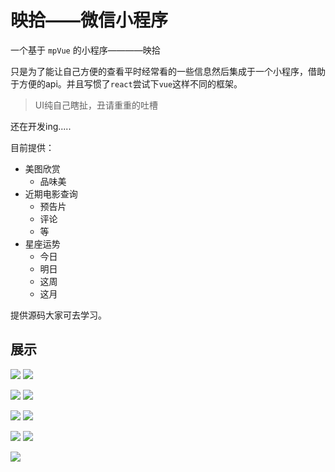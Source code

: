 # 映拾——微信小程序

一个基于 `mpVue` 的小程序————映拾

只是为了能让自己方便的查看平时经常看的一些信息然后集成于一个小程序，借助于方便的api。并且写惯了`react`尝试下`vue`这样不同的框架。

> UI纯自己瞎扯，丑请重重的吐槽

还在开发ing.....

目前提供：
- 美图欣赏
  - 品味美
- 近期电影查询
  - 预告片
  - 评论
  - 等
- 星座运势
  - 今日
  - 明日
  - 这周
  - 这月

提供源码大家可去学习。


## 展示

![](https://blogaaaaxzh.oss-cn-hangzhou.aliyuncs.com/wechat/wxproject2.png)
![](https://blogaaaaxzh.oss-cn-hangzhou.aliyuncs.com/wechat/wxproject1.png)

![](https://blogaaaaxzh.oss-cn-hangzhou.aliyuncs.com/wechat/wxporject3.png)
![](https://blogaaaaxzh.oss-cn-hangzhou.aliyuncs.com/wechat/wxproject4.png)

![](https://blogaaaaxzh.oss-cn-hangzhou.aliyuncs.com/wechat/wxproject5.png)
![](https://blogaaaaxzh.oss-cn-hangzhou.aliyuncs.com/wechat/wxproject6.png)

![](https://blogaaaaxzh.oss-cn-hangzhou.aliyuncs.com/wechat/wxproject7.png)
![](https://blogaaaaxzh.oss-cn-hangzhou.aliyuncs.com/wechat/wxproject8.png)

![](https://blogaaaaxzh.oss-cn-hangzhou.aliyuncs.com/wechat/wxproject9.png)
